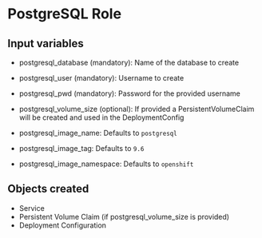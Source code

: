 # PostgreSQL Role

## Input variables

* postgresql_database (mandatory): Name of the database to create
* postgresql_user (mandatory): Username to create
* postgresql_pwd (mandatory): Password for the provided username

* postgresql_volume_size (optional): If provided a PersistentVolumeClaim will be created and used in the DeploymentConfig

* postgresql_image_name: Defaults to `postgresql`
* postgresql_image_tag: Defaults to `9.6`
* postgresql_image_namespace: Defaults to `openshift`

## Objects created

* Service
* Persistent Volume Claim (if postgresql_volume_size is provided)
* Deployment Configuration

